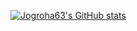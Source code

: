 [![Jogroha63's GitHub stats](https://github-readme-stats.vercel.app/api?username=jogroha63&theme=dark)](https://github.com/anuraghazra/github-readme-stats)
